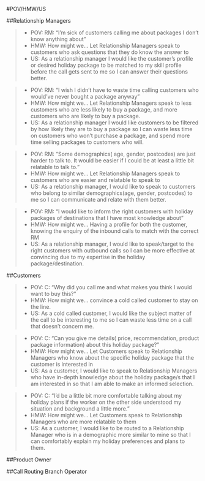 
#POV/HMW/US

##Relationship Managers 
>* POV:  RM:  “I’m sick of customers calling me about packages I don’t know anything about” 
>* HMW:  How might we… Let Relationship Managers speak to customers who ask questions that they do know the answer to 
>* US: As a relationship manager I would like the customer’s profile or desired holiday package to be matched to my skill profile before the call gets sent to me so I can answer their questions better. 

>* POV:  RM: “I wish I didn’t have to waste time calling customers who would’ve never bought a package anyway” 
>* HMW:  How might we… Let Relationship Managers speak to less customers who are less likely to buy a package, and more customers who are likely to buy a package. 
>* US: As a relationship manager I would like customers to be filtered by how likely they are to buy a package so I can waste less time on customers who won’t purchase a package, and spend more time selling packages to customers who will. 


>* POV:  RM:  “Some demographics( age, gender, postcodes)  are just harder to talk to. It would be easier if I could be at least a little bit relatable to talk to.” 
>* HMW:  How might we… Let Relationship Managers speak to customers who are easier and relatable  to speak to 
>* US: As a relationship manager, I would like to speak to customers who belong to similar demographics(age, gender, postcodes)  to me so I can communicate and relate with them better. 


>* POV: RM: “I would like to inform the right customers with holiday packages of destinations that I have most knowledge about”
>* HMW:  How might we… Having a profile for both the customer, knowing the enquiry of the inbound calls to match with the correct RM
>* US: As a relationship manager, I would like to speak/target to the right customers with outbound calls so I can be more effective at convincing due to my expertise in the holiday package/destination. 


##Customers 

>* POV:  C:  “Why did you call me and what makes you think I would want to buy this?” 
>* HMW:  How might we… convince a cold called customer to stay on the line. 
>* US: As a cold called customer, I would like the subject matter of the call to be interesting to me so I can waste less time on a call that doesn’t concern me. 

>* POV:  C:  “Can you give me details( price, recommendation, product package information) about this holiday package?”
>* HMW:  How might we… Let Customers speak to Relationship Managers  who know about the specific holiday package that the customer is interested in 
>* US: As a customer, I would like to speak to Relationship Managers who have in-depth knowledge about the holiday package/s that I am interested in so that I am able to make an informed selection. 

>* POV:  C:  “I’d be a little bit more comfortable talking about my holiday plans if the worker on the other side understood my situation and background a little more.”
>* HMW:  How might we… Let Customers speak to Relationship Managers who are more relatable to them
>* US: As a customer, I would like to be routed to a Relationship Manager who is in a demographic more similar to mine so that I can comfortably explain my holiday preferences and plans to them. 





##Product Owner 



##Call Routing Branch Operator